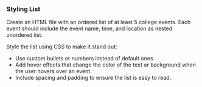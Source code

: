 ### Styling List
Create an HTML file with an ordered list of at least 5 college events. Each event should include the event name, time, and location as nested unordered list.

Style the list using CSS to make it stand out:

* Use custom bullets or numbers instead of default ones
* Add hover effects that change the color of the text or background when the user hovers over an event.
* Include spacing and padding to ensure the list is easy to read.